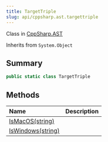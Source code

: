 ```yaml
---
title: TargetTriple
slug: api/cppsharp.ast.targettriple
---
```

Class in [CppSharp.AST](/api/cppsharp/ast)

Inherits from `System.Object`

## Summary



```csharp
public static class TargetTriple
```

## Methods

|Name|Description|
|:---|:---|
|[IsMacOS\(string\)](/api/cppsharp/ast/targettriple/ismacos)||
|[IsWindows\(string\)](/api/cppsharp/ast/targettriple/iswindows)||

